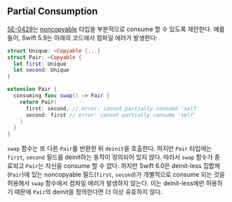 ## Partial Consumption

[SE-0429](https://github.com/swiftlang/swift-evolution/blob/main/proposals/0429-partial-consumption.md)는 [noncopyable](../swift5.9/noncopyable-structs-and-enums.md) 타입을 부분적으로 consume 할 수 있도록 제안한다. 예를 들어, Swift 5.9는 아래의 코드에서 컴파일 에러가 발생한다:

```swift
struct Unique: ~Copyable {...}
struct Pair: ~Copyable {
  let first: Unique
  let second: Unique
}

extension Pair {
  consuming func swap() -> Pair {
    return Pair(
      first: second, // error: cannot partially consume 'self'
      second: first // error: cannot partially consume 'self'
    )
  }
}
```

`swap` 함수는 또 다른 `Pair`를 반환한 뒤 `deinit`을 호출한다. 하지만 `Pair` 타입에는 `first`, `second` 필드를 deinit하는 동작이 정의되어 있지 않다. 따라서 `swap` 함수가 종료되고 `Pair`는 자신을 consume 할 수 없다. 하지만 Swift 6.0은 deinit-less 집합체(`Pair`)에 있는 noncopyable 필드(`first`, `second`)가 개별적으로 consume 되는 것을 허용해서 `swap` 함수에서 컴파일 에러가 발생하지 않는다. 이는 deinit-less에만 허용하기 때문에 `Pair`의 deinit을 정의한다면 더 이상 유효하지 않다.
